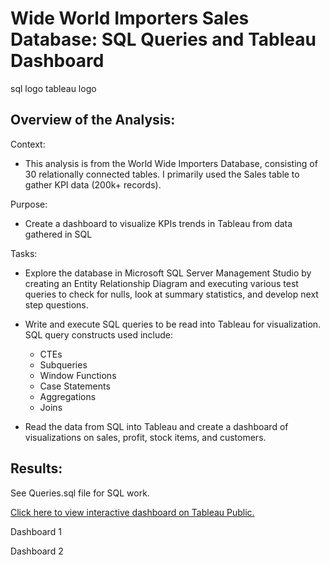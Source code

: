 # Wide World Importers Sales Database: SQL Queries and Tableau Dashboard 

sql logo
tableau logo 

## Overview of the Analysis:

Context:
* This analysis is from the World Wide Importers Database, consisting of 30 relationally connected tables. I primarily used the Sales table to gather KPI data (200k+ records). 

Purpose:
*  Create a dashboard to visualize KPIs trends in Tableau from data gathered in SQL 

Tasks:
* Explore the database in Microsoft SQL Server Management Studio by creating an Entity Relationship Diagram and executing various test queries to check for nulls, look at summary statistics, and develop next step questions. 

* Write and execute SQL queries to be read into Tableau for visualization. SQL query constructs used include: 
  * CTEs
  * Subqueries
  * Window Functions
  * Case Statements
  * Aggregations
  * Joins
  
 * Read the data from SQL into Tableau and create a dashboard of visualizations on sales, profit, stock items, and customers. 

## Results:

See Queries.sql file for SQL work. 

[Click here to view interactive dashboard on Tableau Public. ](https://public.tableau.com/views/test_16744357801420/Dashboard1?:language=en-US&:display_count=n&:origin=viz_share_link)

Dashboard 1


Dashboard 2







